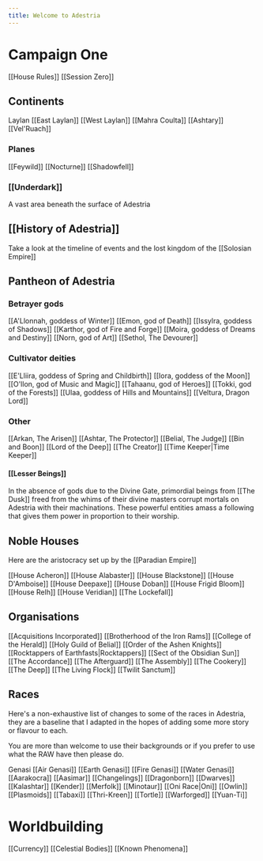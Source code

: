 ```yaml
---
title: Welcome to Adestria
---
```


# Campaign One
[[House Rules]]
[[Session Zero]]

## Continents
Laylan
	[[East Laylan]]
	[[West Laylan]]
[[Mahra Coulta]]
[[Ashtary]]
[[Vel'Ruach]]

### Planes
[[Feywild]]
[[Nocturne]]
[[Shadowfell]]

### [[Underdark]]
A vast area beneath the surface of Adestria

## [[History of Adestria]]
Take a look at the timeline of events and the lost kingdom of the [[Solosian Empire]]

## Pantheon of Adestria
### Betrayer gods
[[A'Llonnah, goddess of Winter]]
[[Emon, god of Death]]
[[Issylra, goddess of Shadows]]
[[Karthor, god of Fire and Forge]]
[[Moira, goddess of Dreams and Destiny]]
[[Norn, god of Art]]
[[Sethol, The Devourer]]


### Cultivator deities
[[E'Lliira, goddess of Spring and Childbirth]]
[[Iora, goddess of the Moon]]
[[O'llon, god of Music and Magic]]
[[Tahaanu, god of Heroes]]
[[Tokki, god of the Forests]]
[[Ulaa, goddess of Hills and Mountains]]
[[Veltura, Dragon Lord]]


### Other
[[Arkan, The Arisen]]
[[Ashtar, The Protector]]
[[Belial, The Judge]]
[[Bin and Boon]]
[[Lord of the Deep]]
[[The Creator]]
[[Time Keeper|Time Keeper]]


#### [[Lesser Beings]]
In the absence of gods due to the Divine Gate, primordial beings from [[The Dusk]] freed from the whims of their divine masters corrupt mortals on Adestria with their machinations. These powerful entities amass a following that gives them power in proportion to their worship.



## Noble Houses
Here are the aristocracy set up by the [[Paradian Empire]]

[[House Acheron]]
[[House Alabaster]]
[[House Blackstone]]
[[House D'Amboise]]
[[House Deepaxe]]
[[House Doban]]
[[House Frigid Bloom]]
[[House Relh]]
[[House Veridian]]
[[The Lockefall]]


## Organisations
[[Acquisitions Incorporated]]
[[Brotherhood of the Iron Rams]]
[[College of the Herald]]
[[Holy Guild of Belial]]
[[Order of the Ashen Knights]]
[[Rocktappers of Earthfasts|Rocktappers]]
[[Sect of the Obsidian Sun]]
[[The Accordance]]
[[The Afterguard]]
[[The Assembly]]
[[The Cookery]]
[[The Deep]]
[[The Living Flock]]
[[Twilit Sanctum]]


## Races
Here's a non-exhaustive list of changes to some of the races in Adestria, they are a baseline that I adapted in the hopes of adding some more story or flavour to each.

You are more than welcome to use their backgrounds or if you prefer to use what the RAW have then please do.

Genasi
	[[Air Genasi]]
	[[Earth Genasi]]
	[[Fire Genasi]]
	[[Water Genasi]]
[[Aarakocra]]
[[Aasimar]]
[[Changelings]]
[[Dragonborn]]
[[Dwarves]]
[[Kalashtar]]
[[Kender]]
[[Merfolk]]
[[Minotaur]]
[[Oni Race|Oni]]
[[Owlin]]
[[Plasmoids]]
[[Tabaxi]]
[[Thri-Kreen]]
[[Tortle]]
[[Warforged]]
[[Yuan-Ti]]

# Worldbuilding
[[Currency]]
[[Celestial Bodies]]
[[Known Phenomena]]
